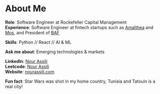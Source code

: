 # About Me

**Role**: Software Engineer at Rockefeller Capital Management  
**Experience**: Software Engineer at fintech startups such as [Amalthea](https://amaltheafs.com/) and [Mos](https://mos.com/), and President of [BAF](https://www.blockchainacceleration.org/) 

**Skills**: Python // React // AI & ML

**Ask me about**: Emerging technologies & markets


**LinkedIn**: [Nour Assili](https://www.linkedin.com/in/nour-assili-058916149/)  
**Leetcode**: [Nour Assili](https://leetcode.com/u/nourmal_girl/)  
**Website**: [nourassili.com](https://nourassili.com)  

**Fun fact**: Star Wars was shot in my home country, Tunisia and Tatouin is a real city!  
